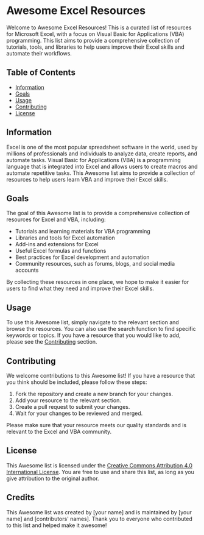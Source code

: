 Awesome Excel Resources
=======================

Welcome to Awesome Excel Resources! This is a curated list of resources for Microsoft Excel, with a focus on Visual Basic for Applications (VBA) programming. This list aims to provide a comprehensive collection of tutorials, tools, and libraries to help users improve their Excel skills and automate their workflows.

Table of Contents
-----------------

-   [Information](https://github.com/Flozad/Awesome-Excelt#information)
-   [Goals](https://github.com/Flozad/Awesome-Excelt#goals)
-   [Usage](https://github.com/Flozad/Awesome-Excelt#usage)
-   [Contributing](https://github.com/Flozad/Awesome-Excelt#contributing)
-   [License](https://github.com/Flozad/Awesome-Excelt#license)

Information
-----------

Excel is one of the most popular spreadsheet software in the world, used by millions of professionals and individuals to analyze data, create reports, and automate tasks. Visual Basic for Applications (VBA) is a programming language that is integrated into Excel and allows users to create macros and automate repetitive tasks. This Awesome list aims to provide a collection of resources to help users learn VBA and improve their Excel skills.

Goals
-----

The goal of this Awesome list is to provide a comprehensive collection of resources for Excel and VBA, including:

-   Tutorials and learning materials for VBA programming
-   Libraries and tools for Excel automation
-   Add-ins and extensions for Excel
-   Useful Excel formulas and functions
-   Best practices for Excel development and automation
-   Community resources, such as forums, blogs, and social media accounts

By collecting these resources in one place, we hope to make it easier for users to find what they need and improve their Excel skills.

Usage
-----

To use this Awesome list, simply navigate to the relevant section and browse the resources. You can also use the search function to find specific keywords or topics. If you have a resource that you would like to add, please see the [Contributing](https://github.com/Flozad/Awesome-Excelt#contributing) section.

Contributing
------------

We welcome contributions to this Awesome list! If you have a resource that you think should be included, please follow these steps:

1.  Fork the repository and create a new branch for your changes.
2.  Add your resource to the relevant section.
3.  Create a pull request to submit your changes.
4.  Wait for your changes to be reviewed and merged.

Please make sure that your resource meets our quality standards and is relevant to the Excel and VBA community.

License
-------

This Awesome list is licensed under the [Creative Commons Attribution 4.0 International License](https://creativecommons.org/licenses/by/4.0/). You are free to use and share this list, as long as you give attribution to the original author.

Credits
-------

This Awesome list was created by [your name] and is maintained by [your name] and [contributors' names]. Thank you to everyone who contributed to this list and helped make it awesome!